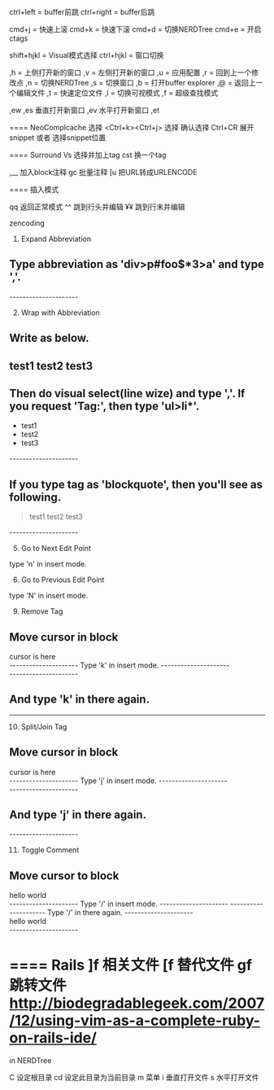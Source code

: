 ctrl+left  = buffer前跳
ctrl+right = buffer后跳

cmd+j = 快速上滚
cmd+k = 快速下滚
cmd+d = 切换NERDTree
cmd+e = 开启ctags

shift+hjkl = Visual模式选择
ctrl+hjkl = 窗口切换

,h = 上侧打开新的窗口
,v = 左侧打开新的窗口 
,u = 应用配置
,r = 回到上一个修改点
,n = 切换NERDTree
,s = 切换窗口
,b = 打开buffer explorer
,@ = 返回上一个编辑文件
,t = 快速定位文件
,l = 切换可视模式
,f = 超级查找模式

,ew
,es 垂直打开新窗口
,ev 水平打开新窗口
,et

====
NeoComplcache
<tab><S-tab> 选择
<Ctrl+k><Ctrl+j> 选择
<CR> 确认选择
Ctrl+CR 展开snippet 或者 选择snippet位置


====
Surround
Vs<tag> 选择并加上tag
cst<tag> 换一个tag

,__ 加入block注释
gc 批量注释
[u 把URL转成URLENCODE

====
插入模式

qq 返回正常模式
^^ 跳到行头并编辑
¥¥ 跳到行末并编辑

zencoding 

1. Expand Abbreviation

  Type abbreviation as 'div>p#foo$*3>a' and type '<c-y>,'.
  ---------------------
  <div>
      <p id="foo1">
          <a href=""></a>
      </p>
      <p id="foo2">
          <a href=""></a>
      </p>
      <p id="foo3">
          <a href=""></a>
      </p>
  </div>
  ---------------------

2. Wrap with Abbreviation

  Write as below.
  ---------------------
  test1
  test2
  test3
  ---------------------
  Then do visual select(line wize) and type '<c-y>,'.
  If you request 'Tag:', then type 'ul>li*'.
  ---------------------
  <ul>
      <li>test1</li>
      <li>test2</li>
      <li>test3</li>
  </ul>
  ---------------------

  If you type tag as 'blockquote', then you'll see as following.
  ---------------------
  <blockquote>
      test1
      test2
      test3
  </blockquote>
  ---------------------

5. Go to Next Edit Point

  type '<c-y>n' in insert mode.

6. Go to Previous Edit Point

  type '<c-y>N' in insert mode.

9. Remove Tag

  Move cursor in block
  ---------------------
  <div class="foo">
  	<a>cursor is here</a>
  </div>
  ---------------------
  Type '<c-y>k' in insert mode.
  ---------------------
  <div class="foo">
  	
  </div>
  ---------------------

  And type '<c-y>k' in there again.
  ---------------------

  ---------------------

10. Split/Join Tag

  Move cursor in block
  ---------------------
  <div class="foo">
  	cursor is here
  </div>
  ---------------------
  Type '<c-y>j' in insert mode.
  ---------------------
  <div class="foo"/>
  ---------------------

  And type '<c-y>j' in there again.
  ---------------------
  <div class="foo">
  </div>
  ---------------------


11. Toggle Comment

  Move cursor to block
  ---------------------
  <div>
  	hello world
  </div>
  ---------------------
  Type '<c-y>/' in insert mode.
  ---------------------
  <!-- <div>
  	hello world
  </div> -->
  ---------------------
  Type '<c-y>/' in there again.
  ---------------------
  <div>
  	hello world
  </div>
  ---------------------

====
Rails
]f 相关文件
[f 替代文件
gf 跳转文件
http://biodegradablegeek.com/2007/12/using-vim-as-a-complete-ruby-on-rails-ide/
=====
in NERDTree

C 设定根目录
cd 设定此目录为当前目录
m 菜单
i 垂直打开文件
s 水平打开文件
